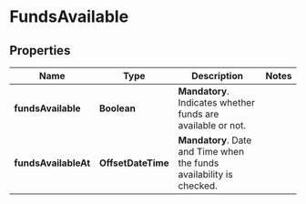 

# FundsAvailable


## Properties

Name | Type | Description | Notes
------------ | ------------- | ------------- | -------------
**fundsAvailable** | **Boolean** | __Mandatory__. Indicates whether funds are available or not. | 
**fundsAvailableAt** | **OffsetDateTime** | __Mandatory__. Date and Time when the funds availability is checked. | 



